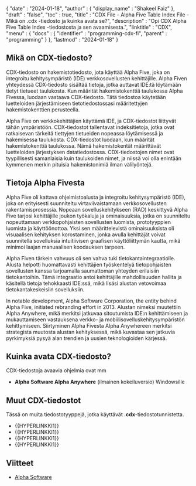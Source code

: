 {
  "date" : "2024-01-18",
  "author" : {
    "display_name" : "Shakeel Faiz"
},
  "draft" : "false",
  "toc" : true,
  "title" : "CDX File - Alpha Five Table Index File - Mikä on .cdx -tiedosto ja kuinka avata se?",
  "description" : "Opi CDX Alpha Five Table Index -tiedostosta ja sen avaamisesta.",
  "linktitle" : "CDX",
  "menu" : {
    "docs" : {
      "identifier" : "programming-cdx-fi",
      "parent" : "programming"
}
},
  "lastmod" : "2024-01-18"
}

## Mikä on CDX-tiedosto?

CDX-tiedosto on hakemistotiedosto, jota käyttää Alpha Five, joka on integroitu kehitysympäristö (IDE) verkkosovellusten kehittäjille. Alpha Fiven yhteydessä CDX-tiedosto sisältää tietoja, jotka auttavat IDE:tä löytämään tietyt tietueet taulukosta. Kun määrität hakemistokenttiä taulukossa Alpha Fivessa, luodaan vastaava CDX-tiedosto. Tätä tiedostoa käytetään luetteloiden järjestämiseen tietotiedostossasi määritettyjen hakemistokenttien perusteella.

Alpha Five on verkkokehittäjien käyttämä IDE, ja CDX-tiedostot liittyvät tähän ympäristöön. CDX-tiedostot tallentavat indeksitietoja, jotka ovat ratkaisevan tärkeitä tiettyjen tietueiden nopeassa löytämisessä ja hakemisessa taulukosta. CDX-tiedostot luodaan, kun määrität hakemistokenttiä taulukossa. Nämä hakemistokentät määrittävät luetteloiden järjestyksen datatiedostossa. CDX-tiedostojen nimet ovat tyypillisesti samanlaisia kuin taulukoiden nimet, ja niissä voi olla enintään kymmenen merkin pituisia hakemistonimiä ilman välilyöntejä.

## Tietoja Alpha Fivesta

Alpha Five oli kattava ohjelmistoalusta ja integroitu kehitysympäristö (IDE), joka on erityisesti suunniteltu virtaviivaistamaan verkkosovellusten rakentamisprosessia. Nopeaan sovelluskehitykseen (RAD) keskittyvä Alpha Five tarjosi kehittäjille joukon työkaluja ja ominaisuuksia, jotka on suunniteltu nopeuttamaan verkkopohjaisten sovellusten luomista, prototyyppien luomista ja käyttöönottoa. Yksi sen määrittelevistä ominaisuuksista oli visuaalisen kehityksen korostaminen, jonka avulla kehittäjät voivat suunnitella sovelluksia intuitiivisen graafisen käyttöliittymän kautta, mikä minimoi laajan manuaalisen koodauksen tarpeen.

Alpha Fiven tärkein vahvuus oli sen vahva tuki tietokantaintegraatiolle. Alusta helpotti huomattavasti kehittäjien työskentelyä tietopohjaisten sovellusten kanssa tarjoamalla saumattoman yhteyden erilaisiin tietokantoihin. Tämä integraatio antoi kehittäjille mahdollisuuden hallita ja käsitellä tietoja tehokkaasti IDE:ssä, mikä lisäsi alustan vetovoimaa tietokantakeskeisiin sovelluksiin.

In notable development, Alpha Software Corporation, the entity behind Alpha Five, initiated rebranding effort in 2013. Alustan nimeksi muutettiin Alpha Anywhere, mikä merkitsi jatkuvaa sitoutumista IDE:n kehittämiseen ja mukauttamiseen vastauksena verkko- ja mobiilisovelluskehitysympäristön kehittymiseen. Siirtyminen Alpha Fivesta Alpha Anywhereen merkitsi strategista muutosta alustan kehityksessä, mikä kuvastaa sen jatkuvia pyrkimyksiä pysyä alan trendien ja uusien teknologioiden kärjessä.

## Kuinka avata CDX-tiedosto?

CDX-tiedostoja avaavia ohjelmia ovat mm

- **Alpha Software Alpha Anywhere** (ilmainen kokeiluversio) Windowsille

## Muut CDX-tiedostot

Tässä on muita tiedostotyyppejä, jotka käyttävät **.cdx**-tiedostotunnistetta.

- {{HYPERLINKKI1}}
- {{HYPERLINKKI1}}
- {{HYPERLINKKI1}}
- {{HYPERLINKKI1}}

## Viitteet
* [Alpha Software](https://www.alphasoftware.com/)


